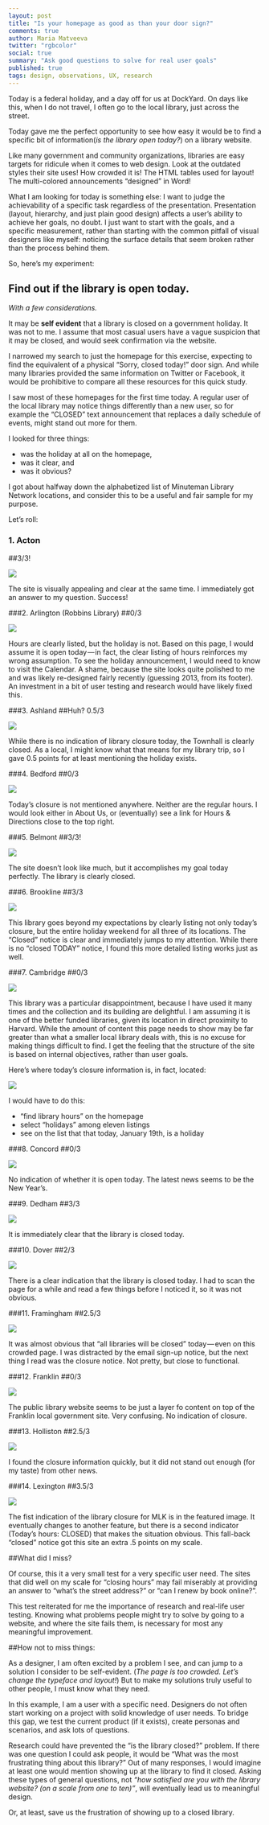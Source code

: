 ```yaml
---
layout: post
title: "Is your homepage as good as than your door sign?"
comments: true
author: Maria Matveeva
twitter: "rgbcolor"
social: true
summary: "Ask good questions to solve for real user goals"
published: true
tags: design, observations, UX, research
---
```


Today is a federal holiday, and a day off for us at DockYard. On days like this, when I do not travel, I often go to the local library, just across the street. 

Today gave me the perfect opportunity to see how easy it would be to find a specific bit of information(*is the library open today?*) on a library website.

Like many government and community organizations, libraries are easy targets for ridicule when it comes to web design. Look at the outdated styles their site uses! How crowded it is! The HTML tables used for layout! The multi-colored announcements “designed” in Word! 

What I am looking for today is something else: I want to judge the achievability of a specific task regardless of the presentation. Presentation (layout, hierarchy, and just plain good design) affects a user’s ability to achieve her goals, no doubt. I just want to start with the goals, and a specific measurement, rather than starting with the common pitfall of visual designers like myself: noticing the surface details that seem broken rather than the process behind them.

So, here’s my experiment:

## Find out if the library is open today.

*With a few considerations.*

It may be **self evident** that a library is closed on a government holiday. It was not to me. I assume that most casual users have a vague suspicion that it may be closed, and would seek confirmation via the website.

I narrowed my search to just the homepage for this exercise, expecting to find the equivalent of a physical “Sorry, closed today!” door sign. And while many libraries provided the same information on Twitter or Facebook, it would be prohibitive to compare all these resources for this quick study.

I saw most of these homepages for the first time today. A regular user of the local library may notice things differently than a new user, so for example the “CLOSED” text announcement that replaces a daily schedule of events, might stand out more for them.

I looked for three things:
-  was the holiday at all on the homepage,  
- was it clear, and 
- was it obvious?

I got about halfway down the alphabetized list of Minuteman Library Network locations, and consider this to be a useful and fair sample for my purpose.

Let’s roll:

### 1. Acton 
##3/3! 

![](images/01-Acton-Memorial-Library.jpg)

The site is visually appealing and clear at the same time. I immediately got an answer to my question. Success!

###2. Arlington (Robbins Library)
##0/3 

![](post_images/02-Robbins-Library.jpg)

Hours are clearly listed, but the holiday is not. Based on this page, I would assume it is open today — in fact, the clear listing of hours reinforces my wrong assumption. To see the holiday announcement, I would need to know to visit the Calendar. A shame, because the site looks quite polished to me and was likely re-designed fairly recently (guessing 2013, from its footer). An investment in a bit of user testing and research would have likely fixed this.

###3. Ashland 
##Huh? 0.5/3 

![](post_images/03-Ashland--Massachusetts.jpg)

While there is no indication of library closure today, the Townhall is clearly  closed. As a local, I might know what that means for my library trip, so I gave 0.5 points for at least mentioning the holiday exists.

###4. Bedford 
##0/3 

![](post_images/04-Bedford-Public-Library.jpg)

Today’s closure is not mentioned anywhere. Neither are the regular hours. I would look  either in About Us, or (eventually) see a link for Hours & Directions close to the top right.

###5. Belmont 
##3/3! 

![](post_images/05-Belmont-Public-Library.jpg)

The site doesn’t look like much, but it accomplishes my goal today perfectly. The library is clearly closed.

###6. Brookline 
##3/3 

![](post_images/06-The-Public-Library-of-Brookline-Home-Page-crop.jpg)

This library goes beyond my expectations by clearly listing not only today’s closure, but the entire holiday weekend for all three of its locations. The “Closed” notice is clear and immediately jumps to my attention. While there is no “closed TODAY” notice, I found this more detailed listing works just as well.

###7. Cambridge 
##0/3 

![](post_images/07-a-Library---City-of-Cambridge--Massachusetts.jpg)

This library was a particular disappointment, because I have used it many times and the collection and its building are delightful. I am assuming it is one of the better funded libraries, given its location in direct proximity to Harvard. While the amount of content this page needs to show may be far greater than what a smaller local library deals with, this is no excuse for making things difficult to find. I get the feeling that the structure of the site is based on internal objectives, rather than user goals. 

Here’s where today’s closure information is, in fact, located:

![](post_images/07-b-c-Library---City-of-Cambridge--Massachusetts.jpg)

I would have to do this:
- “find library hours” on the homepage
- select “holidays” among eleven listings
- see on the list that that today, January 19th, is a holiday

###8. Concord 
##0/3 

![](post_images/08-Concord---page-title-is-Redirect-Page.jpg)

No indication of whether it is open today. The latest news seems to be the New Year’s.

###9. Dedham 
##3/3 

![](post_images/09-Dedham-Public-Library.jpg)

It is immediately clear that the library is closed today.

###10. Dover 
##2/3 

![](post_images/10-Dover-Town-Library.jpg)

There is a clear indication that the library is closed today. I had to scan the page for a while and read a few things before I noticed it, so it was not obvious.

###11. Framingham 
##2.5/3 

![](post_images/11-Framingham-Public-Library--Look-Here-First.jpg)

It was almost obvious that “all libraries will be closed” today — even on this crowded page. I was distracted by the email sign-up notice, but the next thing I read was the closure notice. Not pretty, but close to functional.

###12. Franklin 
##0/3 

![](post_images/12-Town-of-Franklin--MA---Franklin-Public-Library.jpg)

The public library website seems to be just a layer fo content on top of the Franklin local government site. Very confusing. No indication of closure.

###13. Holliston 
##2.5/3 

![](post_images/13-Holliston-Public-Library---Holliston--Massachusetts.jpg)

I found the closure information quickly, but it did not stand out enough (for my taste) from other news.

###14. Lexington 
##3.5/3 

![](post_images/14-Cary-Memorial-Library.jpg)

The fist indication of the library closure for MLK is in the featured image. It eventually changes to another feature, but there is a second indicator (Today’s hours: CLOSED) that makes the situation obvious. This fall-back “closed” notice got this site an extra .5 points on my scale.

##What did I miss?

Of course, this it a very small test for a very specific user need. The sites that did well on my scale for “closing hours” may fail miserably at providing an answer to “what’s the street address?” or “can I renew by book online?”.

This test reiterated for me the importance of research and real-life user testing. Knowing what problems people might try to solve by going to a website, and where the site fails them, is necessary for most any meaningful improvement. 

##How not to miss things:

As a designer, I am often excited by a problem I see, and can jump to a solution I consider to be self-evident. (*The page is too crowded. Let’s change the typeface and layout!*) But to make my solutions truly useful to other people, I must know what they need.

In this example, I am a user with a specific need. Designers do not often start working on a project with solid knowledge of user needs. To bridge this gap, we test the current product (if it exists), create personas and scenarios, and ask lots of questions.

Research could have prevented the “is the library closed?” problem. If there was one question I could ask people,  it would be “What was the most frustrating thing about this library?” Out of many responses, I would imagine at least one would mention showing up at the library to find it closed. Asking these types of general questions, not *“how satisfied are you with the library website? (on a scale from one to ten)”*, will eventually lead us to meaningful design.

Or, at least, save us the frustration of showing up to a closed library.
